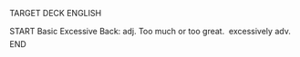 TARGET DECK
ENGLISH

START
Basic
Excessive
Back: adj. Too much or too great.  excessively adv.
END

